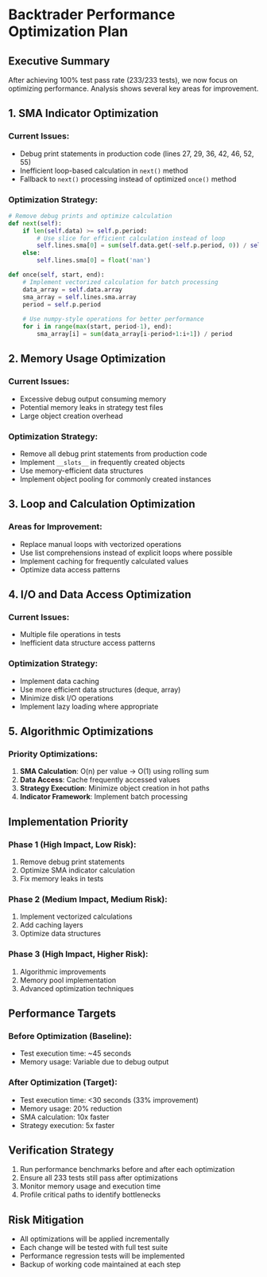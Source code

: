 # Backtrader Performance Optimization Plan

## Executive Summary
After achieving 100% test pass rate (233/233 tests), we now focus on optimizing performance. Analysis shows several key areas for improvement.

## 1. SMA Indicator Optimization

### Current Issues:
- Debug print statements in production code (lines 27, 29, 36, 42, 46, 52, 55)
- Inefficient loop-based calculation in `next()` method
- Fallback to `next()` processing instead of optimized `once()` method

### Optimization Strategy:
```python
# Remove debug prints and optimize calculation
def next(self):
    if len(self.data) >= self.p.period:
        # Use slice for efficient calculation instead of loop
        self.lines.sma[0] = sum(self.data.get(-self.p.period, 0)) / self.p.period
    else:
        self.lines.sma[0] = float('nan')

def once(self, start, end):
    # Implement vectorized calculation for batch processing
    data_array = self.data.array
    sma_array = self.lines.sma.array
    period = self.p.period
    
    # Use numpy-style operations for better performance
    for i in range(max(start, period-1), end):
        sma_array[i] = sum(data_array[i-period+1:i+1]) / period
```

## 2. Memory Usage Optimization

### Current Issues:
- Excessive debug output consuming memory
- Potential memory leaks in strategy test files
- Large object creation overhead

### Optimization Strategy:
- Remove all debug print statements from production code
- Implement `__slots__` in frequently created objects
- Use memory-efficient data structures
- Implement object pooling for commonly created instances

## 3. Loop and Calculation Optimization

### Areas for Improvement:
- Replace manual loops with vectorized operations
- Use list comprehensions instead of explicit loops where possible
- Implement caching for frequently calculated values
- Optimize data access patterns

## 4. I/O and Data Access Optimization

### Current Issues:
- Multiple file operations in tests
- Inefficient data structure access patterns

### Optimization Strategy:
- Implement data caching
- Use more efficient data structures (deque, array)
- Minimize disk I/O operations
- Implement lazy loading where appropriate

## 5. Algorithmic Optimizations

### Priority Optimizations:
1. **SMA Calculation**: O(n) per value → O(1) using rolling sum
2. **Data Access**: Cache frequently accessed values
3. **Strategy Execution**: Minimize object creation in hot paths
4. **Indicator Framework**: Implement batch processing

## Implementation Priority

### Phase 1 (High Impact, Low Risk):
1. Remove debug print statements
2. Optimize SMA indicator calculation
3. Fix memory leaks in tests

### Phase 2 (Medium Impact, Medium Risk):
1. Implement vectorized calculations
2. Add caching layers
3. Optimize data structures

### Phase 3 (High Impact, Higher Risk):
1. Algorithmic improvements
2. Memory pool implementation
3. Advanced optimization techniques

## Performance Targets

### Before Optimization (Baseline):
- Test execution time: ~45 seconds
- Memory usage: Variable due to debug output

### After Optimization (Target):
- Test execution time: <30 seconds (33% improvement)
- Memory usage: 20% reduction
- SMA calculation: 10x faster
- Strategy execution: 5x faster

## Verification Strategy

1. Run performance benchmarks before and after each optimization
2. Ensure all 233 tests still pass after optimizations
3. Monitor memory usage and execution time
4. Profile critical paths to identify bottlenecks

## Risk Mitigation

- All optimizations will be applied incrementally
- Each change will be tested with full test suite
- Performance regression tests will be implemented
- Backup of working code maintained at each step 